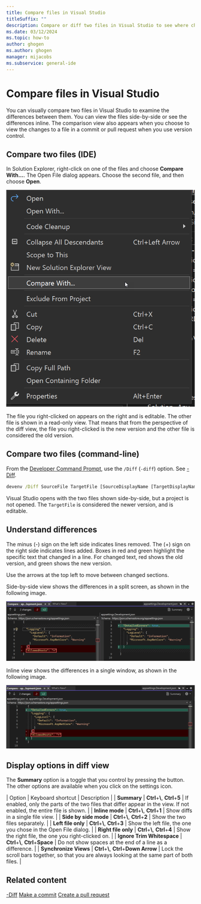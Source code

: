 ```yaml
---
title: Compare files in Visual Studio
titleSuffix: ""
description: Compare or diff two files in Visual Studio to see where changes are by viewing the files side-by-side in a split screen, and to see line-by-line what is different.
ms.date: 03/12/2024
ms.topic: how-to
author: ghogen
ms.author: ghogen
manager: mijacobs
ms.subservice: general-ide
---
```

# Compare files in Visual Studio

You can visually compare two files in Visual Studio to examine the differences between them. You can view the files  side-by-side or see the differences inline. The comparison view also appears when you choose to view the changes to a file in a commit or pull request when you use version control.

## Compare two files (IDE)

In Solution Explorer, right-click on one of the files and choose **Compare With...**. The Open File dialog appears. Choose the second file, and then choose **Open**.

![Screenshot of Compare Files menu](./media/vs-2022/compare-with-menu-item.png)

The file you right-clicked on appears on the right and is editable. The other file is shown in a read-only view. That means that from the perspective of the diff view, the file you right-clicked is the new version and the other file is considered the old version.

## Compare two files (command-line)

From the [Developer Command Prompt](./reference/command-prompt-powershell.md), use the `/Diff` (`-diff`) option. See [-Diff](./reference/diff.md).

```cmd
devenv /Diff SourceFile TargetFile [SourceDisplayName [TargetDisplayName]]
```

Visual Studio opens with the two files shown side-by-side, but a project is not opened. The `TargetFile` is considered the newer version, and is editable.

## Understand differences

The minus (-) sign on the left side indicates lines removed. The (+) sign on the right side indicates lines added. Boxes in red and green highlight the specific text that changed in a line. For changed text, red shows the old version, and green shows the new version.

Use the arrows at the top left to move between changed sections.

Side-by-side view shows the differences in a split screen, as shown in the following image.

![Screenshot showing comparing two files in side-by-side view.](./media/vs-2022/compare-with-diff-view.png)

Inline view shows the differences in a single window, as shown in the following image.

![Screenshot showing the differences in an inline view.](./media/vs-2022/compare-with-inline-view.png)

## Display options in diff view

The **Summary** option is a toggle that you control by pressing the button. The other options are available when you click on the settings icon.

| Option | Keyboard shortcut | Description |
| **Summary** | **Ctrl**+**\\**, **Ctrl**+**5** | If enabled, only the parts of the two files that differ appear in the view. If not enabled, the entire file is shown. |
| **Inline mode** | **Ctrl**+**\\**, **Ctrl**+**1** | Show diffs in a single file view. |
| **Side by side mode** | **Ctrl**+**\\**, **Ctrl**+**2** | Show the two files separately. |
| **Left file only** | **Ctrl**+**\\**, **Ctrl**+**3** | Show the left file, the one you chose in the Open File dialog. |
| **Right file only** | **Ctrl**+**\\**, **Ctrl**+**4** | Show the right file, the one you right-clicked on. |
| **Ignore Trim Whitespace** | **Ctrl**+**\\**, **Ctrl**+**Space** | Do not show spaces at the end of a line as a difference. |
| **Synchronize Views** | **Ctrl**+**\\**, **Ctrl**+**Down Arrow** | Lock the scroll bars together, so that you are always looking at the same part of both files. |

## Related content

[-Diff](./reference/diff.md)
[Make a commit](../version-control/git-make-commit.md)
[Create a pull request](../version-control/git-create-pull-request.md)
